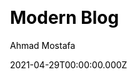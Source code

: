 ---
title: Modern Blog
github: https://github.com/z3by/vuepress-theme-modern-blog
demo: https://vp-modern.z3by.com/
license: MIT
author: Ahmad Mostafa
author_link: ''
author_twitter: ''
author_github: z3by
date: 2021-04-29T00:00:00.000Z
ssg:
  - Vuepress
cms:
  - Netlifycms
css:
  - null
archetype:
  - Blog
services: null
hosting:
  - Netlify
  - Vercel
description: Modern blog theme for VuePress.
stale: false
disabled: false
disabled_reason: null
draft: false
---
